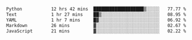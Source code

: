 <!--START_SECTION:waka-->

```txt
Python           12 hrs 42 mins  ███████████████████▒░░░░░   77.77 %
Text             1 hr 27 mins    ██▒░░░░░░░░░░░░░░░░░░░░░░   08.95 %
YAML             1 hr 7 mins     █▓░░░░░░░░░░░░░░░░░░░░░░░   06.92 %
Markdown         26 mins         ▓░░░░░░░░░░░░░░░░░░░░░░░░   02.67 %
JavaScript       21 mins         ▓░░░░░░░░░░░░░░░░░░░░░░░░   02.22 %
```

<!--END_SECTION:waka-->
